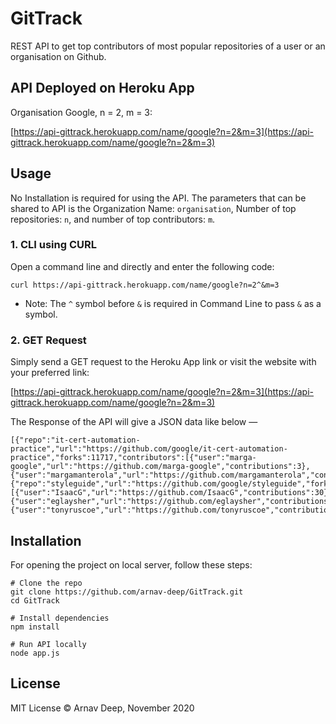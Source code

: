 # GitTrack
REST API to get top contributors of most popular repositories of a user or an organisation on Github.

## API Deployed on Heroku App

Organisation Google, n = 2, m = 3:

[https://api-gittrack.herokuapp.com/name/google?n=2&m=3](https://api-gittrack.herokuapp.com/name/google?n=2&m=3)

## Usage

No Installation is required for using the API. The parameters that can be shared to API is the Organization Name: ```organisation```, Number of top repositories: ```n```, and number of top contributors: ```m```.

### 1. CLI using CURL

Open a command line and directly and enter the following code:

```curl https://api-gittrack.herokuapp.com/name/google?n=2^&m=3```

  * Note: The ```^``` symbol before ```&``` is required in Command Line to pass ```&``` as a symbol.


### 2. GET Request

Simply send a GET request to the Heroku App link or visit the website with your preferred link:

[https://api-gittrack.herokuapp.com/name/google?n=2&m=3](https://api-gittrack.herokuapp.com/name/google?n=2&m=3)


The Response of the API will give a JSON data like below —

```
[{"repo":"it-cert-automation-practice","url":"https://github.com/google/it-cert-automation-practice","forks":11717,"contributors":[{"user":"marga-google","url":"https://github.com/marga-google","contributions":3},{"user":"margamanterola","url":"https://github.com/margamanterola","contributions":1}]},{"repo":"styleguide","url":"https://github.com/google/styleguide","forks":9721,"contributors":[{"user":"IsaacG","url":"https://github.com/IsaacG","contributions":30},{"user":"eglaysher","url":"https://github.com/eglaysher","contributions":25},{"user":"tonyruscoe","url":"https://github.com/tonyruscoe","contributions":19}]}]
```

## Installation

For opening the project on local server, follow these steps:

```
# Clone the repo
git clone https://github.com/arnav-deep/GitTrack.git
cd GitTrack

# Install dependencies
npm install

# Run API locally
node app.js
```

## License

MIT License © Arnav Deep, November 2020
